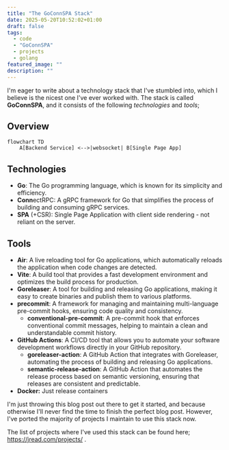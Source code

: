 ```yaml
---
title: "The GoConnSPA Stack"
date: 2025-05-20T10:52:02+01:00
draft: false
tags:
  - code
  - "GoConnSPA"
  - projects
  - golang
featured_image: ""
description: ""
---
```


I'm eager to write about a technology stack that I've stumbled into, which I believe is the nicest one I've ever worked with. The stack is called **GoConnSPA**, and it consists of the following *technologies* and *tools*;


## Overview

```mermaid
flowchart TD
    A[Backend Service] <-->|websocket| B[Single Page App]
```

## Technologies

* **Go**: The Go programming language, which is known for its simplicity and efficiency.
* **Conn**ectRPC: A gRPC framework for Go that simplifies the process of building and consuming gRPC services.
* **SPA** (+CSR): Single Page Application with client side rendering - not reliant on the server.

## Tools

* **Air**: A live reloading tool for Go applications, which automatically reloads the application when code changes are detected.
* **Vite**: A build tool that provides a fast development environment and optimizes the build process for production.
* **Goreleaser**: A tool for building and releasing Go applications, making it easy to create binaries and publish them to various platforms.
* **precommit**: A framework for managing and maintaining multi-language pre-commit hooks, ensuring code quality and consistency.
  * **conventional-pre-commit**: A pre-commit hook that enforces conventional commit messages, helping to maintain a clean and understandable commit history.
* **GitHub Actions**: A CI/CD tool that allows you to automate your software development workflows directly in your GitHub repository.
  * **goreleaser-action**: A GitHub Action that integrates with Goreleaser, automating the process of building and releasing Go applications.
  * **semantic-release-action**: A GitHub Action that automates the release process based on semantic versioning, ensuring that releases are consistent and predictable.
* **Docker:** Just release containers

I'm just throwing this blog post out there to get it started, and because otherwise I'll never find the time to finish the perfect blog post. However, I've ported the majority of projects I maintain to use this stack now. 

The list of projects where I've used this stack can be found here; https://jread.com/projects/ .
